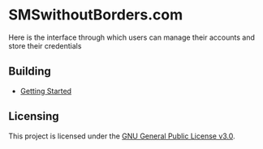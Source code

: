 # SMSwithoutBorders.com

Here is the interface through which users can manage their accounts and store their credentials

## Building

- [Getting Started](docs/CONFIGURATIONS.md)

## Licensing

This project is licensed under the [GNU General Public License v3.0](LICENSE).
